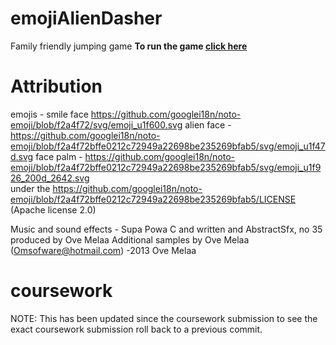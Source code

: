 # emojiAlienDasher
Family friendly jumping game
**To run the game [click here](https://chaimstanton.github.io/emojiAlienDasher/index.html)**

# Attribution
emojis - 
smile face https://github.com/googlei18n/noto-emoji/blob/f2a4f72/svg/emoji_u1f600.svg 
alien face - https://github.com/googlei18n/noto-emoji/blob/f2a4f72bffe0212c72949a22698be235269bfab5/svg/emoji_u1f47d.svg
face palm - https://github.com/googlei18n/noto-emoji/blob/f2a4f72bffe0212c72949a22698be235269bfab5/svg/emoji_u1f926_200d_2642.svg    
under the https://github.com/googlei18n/noto-emoji/blob/f2a4f72bffe0212c72949a22698be235269bfab5/LICENSE (Apache license 2.0) 

Music and sound effects -  Supa Powa C and written and AbstractSfx, no 35 produced by Ove Melaa Additional samples by Ove Melaa (Omsofware@hotmail.com) -2013 Ove Melaa

# coursework 
NOTE: This has been updated since the coursework submission to see the exact coursework submission roll back to a previous commit.
